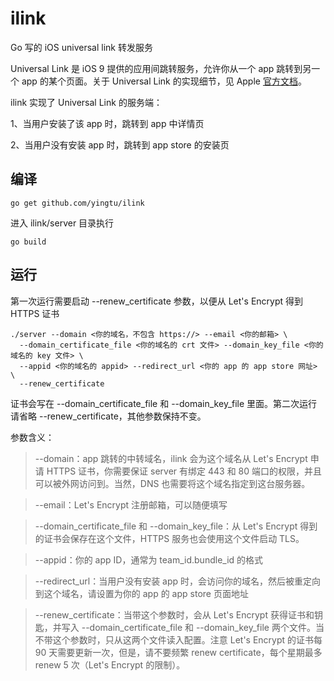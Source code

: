ilink
==

Go 写的 iOS universal link 转发服务

Universal Link 是 iOS 9 提供的应用间跳转服务，允许你从一个 app 跳转到另一个 app 的某个页面。关于 Universal Link 的实现细节，见 Apple [官方文档](https://developer.apple.com/library/ios/documentation/General/Conceptual/AppSearch/UniversalLinks.html)。

ilink 实现了 Universal Link 的服务端：

1、当用户安装了该 app 时，跳转到 app 中详情页

2、当用户没有安装 app 时，跳转到 app store 的安装页

## 编译

```
go get github.com/yingtu/ilink
```

进入 ilink/server 目录执行

```
go build
```

## 运行

第一次运行需要启动 --renew_certificate 参数，以便从 Let's Encrypt 得到 HTTPS 证书

```
./server --domain <你的域名，不包含 https://> --email <你的邮箱> \
  --domain_certificate_file <你的域名的 crt 文件> --domain_key_file <你的域名的 key 文件> \
  --appid <你的域名的 appid> --redirect_url <你的 app 的 app store 网址> \
  --renew_certificate
```

证书会写在 --domain_certificate_file 和 --domain_key_file 里面。第二次运行请省略 --renew_certificate，其他参数保持不变。

参数含义：

> --domain：app 跳转的中转域名，ilink 会为这个域名从 Let's Encrypt 申请 HTTPS 证书，你需要保证 server 有绑定 443 和 80 端口的权限，并且可以被外网访问到。当然，DNS 也需要将这个域名指定到这台服务器。

> --email：Let's Encrypt 注册邮箱，可以随便填写

> --domain_certificate_file 和 --domain_key_file：从 Let's Encrypt 得到的证书会保存在这个文件，HTTPS 服务也会使用这个文件启动 TLS。

> --appid：你的 app ID，通常为 team_id.bundle_id 的格式

> --redirect_url：当用户没有安装 app 时，会访问你的域名，然后被重定向到这个域名，请设置为你的 app 的 app store 页面地址

> --renew_certificate：当带这个参数时，会从 Let's Encrypt 获得证书和钥匙，并写入 --domain_certificate_file 和 --domain_key_file 两个文件。当不带这个参数时，只从这两个文件读入配置。注意 Let's Encrypt 的证书每 90 天需要更新一次，但是，请不要频繁 renew certificate，每个星期最多 renew 5 次（Let's Encrypt 的限制）。
```
